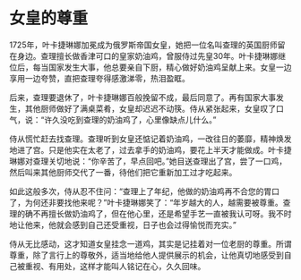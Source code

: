 # 女皇的尊重

1725年，叶卡捷琳娜加冕成为俄罗斯帝国女皇，她把一位名叫查理的英国厨师留在身边。查理擅长做香津可口的皇家奶油鸡，曾服侍过先皇30年。叶卡捷琳娜继位后，每当国家发生大事，他总要亲自下厨，精心做好奶油鸡呈献上来。女皇一边享用一边夸赞，直把查理夸得感激涕零，热泪盈眶。 

后来，查理要退休了，叶卡捷琳娜百般挽留不成，最后同意了。再有国家大事发生，其他厨师做好了满桌菜肴，女皇却迟迟不动筷。侍从紧张起来，女皇叹了口气，说：“许久没吃到查理的奶油鸡了，心里像缺点儿什么。” 

侍从慌忙赶去找查理。查理听到女皇还惦记着奶油鸡，一改往日的萎靡，精神焕发地进了宫。只是他实在太老了，过去拿手的奶油鸡，要花上半天才能做成。叶卡捷琳娜对查理关切地说：“你辛苦了，早点回吧。”她目送查理出了宫，尝了一口鸡，然后叫来其他厨师交代了一番，待他们把它重新加工过才吃起来。 

如此这般多次，侍从忍不住问：“查理上了年纪，他做的奶油鸡再不合您的胃口了，为何还非要找他来呢？”叶卡捷琳娜笑了：“年岁越大的人，越需要被尊重。查理的确不再擅长做奶油鸡了，但在他心里，还是希望手艺一直被我认可呀。我不时地让他来，他就会感到自己还受重视，日子也会过得愉悦而充实。” 

侍从无比感动，这才知道女皇挂念一道鸡，其实是记挂着对一位老厨的尊重。所谓尊重，除了言行上的尊敬外，适当地给他人提供展示的机会，让他真切地感受到自己被重视、有用处，这样才能叫人铭记在心，久久回味。